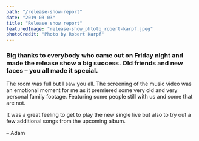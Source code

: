 ```yaml
---
path: "/release-show-report"
date: "2019-03-03"
title: "Release show report"
featuredImage: "release-show_phtoto_robert-karpf.jpeg"
photoCredit: "Photo by Robert Karpf"
---
```


### Big thanks to everybody who came out on Friday night and made the release show a big success. Old friends and new faces – you all made it special.

The room was full but I saw you all. The screening of the music video was an emotional moment for me as it premiered some very old and very personal family footage. Featuring some people still with us and some that are not. 

It was a great feeling to get to play the new single live but also to try out a few additional songs from the upcoming album. 

– Adam
